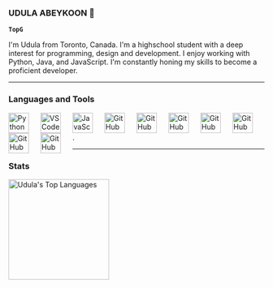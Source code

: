 ### UDULA ABEYKOON 🐒

**`TopG`**

I'm Udula from Toronto, Canada. I'm a highschool student with a deep interest for programming, design and development. I enjoy working with Python, Java, and JavaScript. I'm constantly honing my skills to become a proficient developer. 

---

### Languages and Tools

<img align="left" alt="Python" width="40px" style="padding-right:20px;" src="https://cdn.jsdelivr.net/gh/devicons/devicon/icons/python/python-original.svg"/>
<img align="left" alt="VSCode" width="40px" style="padding-right:20px;" src="https://cdn.jsdelivr.net/gh/devicons/devicon/icons/visualstudio/visualstudio-plain.svg"/>
<img align="left" alt="JavaScript" width="40px" style="padding-right:20px;" src="https://cdn.jsdelivr.net/gh/devicons/devicon/icons/javascript/javascript-original.svg"/>
<img align="left" alt="GitHub" width="40px" style="padding-right:20px;" src="https://cdn.jsdelivr.net/gh/devicons/devicon/icons/github/github-original.svg"/>
<img align="left" alt="GitHub" width="40px" style="padding-right:20px;" src="https://cdn.jsdelivr.net/gh/devicons/devicon/icons/pycharm/pycharm-original.svg"/>
<img align="left" alt="GitHub" width="40px" style="padding-right:20px;" src="https://cdn.jsdelivr.net/gh/devicons/devicon/icons/html5/html5-original.svg"/>
<img align="left" alt="GitHub" width="40px" style="padding-right:20px;" src="https://cdn.jsdelivr.net/gh/devicons/devicon/icons/css3/css3-original.svg"/>
<img align="left" alt="GitHub" width="40px" style="padding-right:20px;" src="https://cdn.jsdelivr.net/gh/devicons/devicon/icons/androidstudio/androidstudio-original.svg"/>
<img align="left" alt="GitHub" width="40px" style="padding-right:20px;" src="https://cdn.jsdelivr.net/gh/devicons/devicon/icons/cplusplus/cplusplus-original.svg" />
<img align="left" alt="GitHub" width="40px" style="padding-right:20px;" src="https://cdn.jsdelivr.net/gh/devicons/devicon/icons/arduino/arduino-original-wordmark.svg" />

.


---

### Stats

<img alt="Udula's Top Languages" src="https://github-readme-stats.vercel.app/api/top-langs?username=UdulaAbeykoon&langs_count=4&layout=compact&theme=react&bg_color=1F222E&title_color=68C3D4&icon_color=F8D866&border_color=1F222E" height="198px"/>

